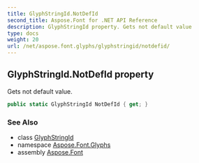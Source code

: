 ```yaml
---
title: GlyphStringId.NotDefId
second_title: Aspose.Font for .NET API Reference
description: GlyphStringId property. Gets not default value
type: docs
weight: 20
url: /net/aspose.font.glyphs/glyphstringid/notdefid/
---
```

## GlyphStringId.NotDefId property

Gets not default value.

```csharp
public static GlyphStringId NotDefId { get; }
```

### See Also

* class [GlyphStringId](../)
* namespace [Aspose.Font.Glyphs](../../../aspose.font.glyphs/)
* assembly [Aspose.Font](../../../)


